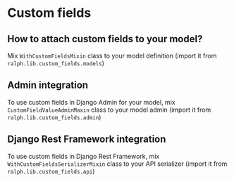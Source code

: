 # Custom fields

## How to attach custom fields to your model?

Mix `WithCustomFieldsMixin` class to your model definition (import it from `ralph.lib.custom_fields.models`)

## Admin integration

To use custom fields in Django Admin for your model, mix `CustomFieldValueAdminMaxin` class to your model admin (import it from `ralph.lib.custom_fields.admin`)

## Django Rest Framework integration

To use custom fields in Django Rest Framework, mix `WithCustomFieldsSerializerMixin` class to your API serializer (import it from `ralph.lib.custom_fields.api`)

